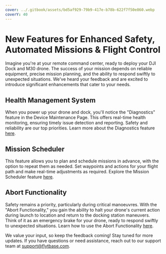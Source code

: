 ```yaml
---
cover: ../.gitbook/assets/bd5af929-79b9-417e-b78b-622f7f50e860.webp
coverY: 40
---
```


# New Features for Enhanced Safety, Automated Missions & Flight Control

Imagine you're at your remote command center, ready to deploy your DJI Dock and M30 drone. The success of your mission depends on reliable equipment, precise mission planning, and the ability to respond swiftly to unexpected situations. We've heard your feedback and are excited to introduce significant enhancements that cater to your needs.

## Health Management System

When you power up your drone and dock, you'll notice the "Diagnostics" feature in the Device Maintenance Page. This offers real-time health monitoring, ensuring timely issue detection and reporting. Safety and reliability are our top priorities. Learn more about the Diagnostics feature [here](https://docs-dji.flytbase.com/features/management/devices/health-management-system).

## Mission Scheduler

This feature allows you to plan and schedule missions in advance, with the option to repeat them as needed. Set waypoints and actions for your flight path and make real-time adjustments as required. Explore the Mission Scheduler feature [here](https://chat.openai.com/c/link-to-documentation).

## Abort Functionality

Safety remains a priority, particularly during critical manoeuvres. With the "Abort Functionality," you gain the ability to halt your drone's current action during launch to location and return to the docking station maneuvers. Think of it as an emergency brake for your drone, ready to respond swiftly to unexpected situations. Learn how to use the Abort Functionality [here](https://chat.openai.com/c/link-to-documentation).

We value your input, so keep the feedback coming!  Stay tuned for more updates. If you have questions or need assistance, reach out to our support team at [support@flytbase.com](mailto:support@flytbase.com).&#x20;
